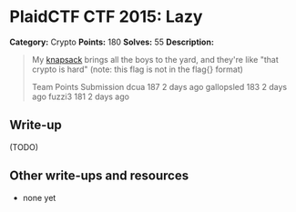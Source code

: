 # PlaidCTF CTF 2015: Lazy

**Category:** Crypto
**Points:** 180
**Solves:** 55
**Description:**

> My [knapsack](http://play.plaidctf.com/files/handout_d20bf5aef611da40173a5004da72428c.tgz) brings all the boys to the yard, and they're like "that crypto is hard" (note: this flag is not in the flag{} format)
> 
> 
> Team	Points	Submission
> dcua	187	2 days ago
> gallopsled	183	2 days ago
> fuzzi3	181	2 days ago

## Write-up

(TODO)

## Other write-ups and resources

* none yet